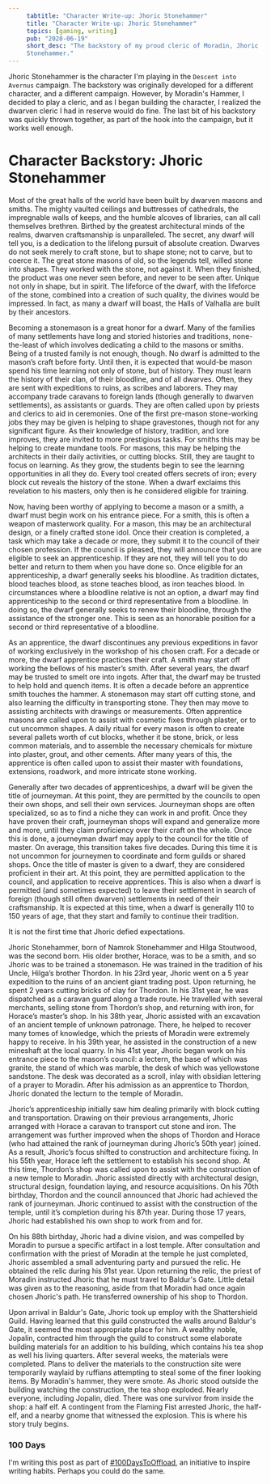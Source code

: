 ```yaml
---
     tabtitle: "Character Write-up: Jhoric Stonehammer"
     title: "Character Write-up: Jhoric Stonehammer"
     topics: [gaming, writing]
     pub: "2020-06-19"
     short_desc: "The backstory of my proud cleric of Moradin, Jhoric
     Stonehammer."
---
```


Jhoric Stonehammer is the character I'm playing in the `Descent into Avernus`
campaign. The backstory was originally developed for a different character, and
a different campaign. However, by Moradin's Hammer, I decided to play a cleric,
and as I began building the character, I realized the dwarven cleric I had in
reserve would do fine. The last bit of his backstory was quickly thrown
together, as part of the hook into the campaign, but it works well enough.

# Character Backstory: Jhoric Stonehammer

Most of the great halls of the world have been built by dwarven masons and
smiths. The mighty vaulted ceilings and buttresses of cathedrals, the
impregnable walls of keeps, and the humble alcoves of libraries, can all call
themselves brethren. Birthed by the greatest architectural minds of the realms,
dwarven craftsmanship is unparalleled. The secret, any dwarf will tell you, is a
dedication to the lifelong pursuit of absolute creation. Dwarves do not seek
merely to craft stone, but to shape stone; not to carve, but to coerce it. The
great stone masons of old, so the legends tell, willed stone into shapes. They
worked with the stone, not against it. When they finished, the product was one
never seen before, and never to be seen after. Unique not only in shape, but in
spirit. The lifeforce of the dwarf, with the lifeforce of the stone, combined
into a creation of such quality, the divines would be impressed. In fact, as
many a dwarf will boast, the Halls of Valhalla are built by their ancestors.

Becoming a stonemason is a great honor for a dwarf. Many of the families of many
settlements have long and storied histories and traditions, none-the-least of
which involves dedicating a child to the masons or smiths. Being of a trusted
family is not enough, though. No dwarf is admitted to the mason’s craft before
forty. Until then, it is expected that would-be mason spend his time learning
not only of stone, but of history. They must learn the history of their clan, of
their bloodline, and of all dwarves. Often, they are sent with expeditions to
ruins, as scribes and laborers. They may accompany trade caravans to foreign
lands (though generally to dwarven settlements), as assistants or guards. They
are often called upon by priests and clerics to aid in ceremonies. One of the
first pre-mason stone-working jobs they may be given is helping to shape
gravestones, though not for any significant figure. As their knowledge of
history, tradition, and lore improves, they are invited to more prestigious
tasks. For smiths this may be helping to create mundane tools. For masons, this
may be helping the architects in their daily activities, or cutting blocks.
Still, they are taught to focus on learning. As they grow, the students begin to
see the learning opportunities in all they do. Every tool created offers secrets
of iron; every block cut reveals the history of the stone. When a dwarf exclaims
this revelation to his masters, only then is he considered eligible for
training.

Now, having been worthy of applying to become a mason or a smith, a dwarf must
begin work on his entrance piece. For a smith, this is often a weapon of
masterwork quality. For a mason, this may be an architectural design, or a
finely crafted stone idol. Once their creation is completed, a task which may
take a decade or more, they submit it to the council of their chosen profession.
If the council is pleased, they will announce that you are eligible to seek an
apprenticeship. If they are not, they will tell you to do better and return to
them when you have done so. Once eligible for an apprenticeship, a dwarf
generally seeks his bloodline. As tradition dictates, blood teaches blood, as
stone teaches blood, as iron teaches blood. In circumstances where a bloodline
relative is not an option, a dwarf may find apprenticeship to the second or
third representative from a bloodline. In doing so, the dwarf generally seeks to
renew their bloodline, through the assistance of the stronger one. This is seen
as an honorable position for a second or third representative of a bloodline.

As an apprentice, the dwarf discontinues any previous expeditions in favor of
working exclusively in the workshop of his chosen craft. For a decade or more,
the dwarf apprentice practices their craft. A smith may start off working the
bellows of his master’s smith. After several years, the dwarf may be trusted to
smelt ore into ingots. After that, the dwarf may be trusted to help hold and
quench items. It is often a decade before an apprentice smith touches the
hammer. A stonemason may start off cutting stone, and also learning the
difficulty in transporting stone. They then may move to assisting architects
with drawings or measurements. Often apprentice masons are called upon to assist
with cosmetic fixes through plaster, or to cut uncommon shapes. A daily ritual
for every mason is often to create several pallets worth of cut blocks, whether
it be stone, brick, or less common materials, and to assemble the necessary
chemicals for mixture into plaster, grout, and other cements. After many years
of this, the apprentice is often called upon to assist their master with
foundations, extensions, roadwork, and more intricate stone working.

Generally after two decades of apprenticeships, a dwarf will be given the title
of journeyman. At this point, they are permitted by the councils to open their
own shops, and sell their own services. Journeyman shops are often specialized,
so as to find a niche they can work in and profit. Once they have proven their
craft, journeyman shops will expand and generalize more and more, until they
claim proficiency over their craft on the whole. Once this is done, a journeyman
dwarf may apply to the council for the title of master. On average, this
transition takes five decades. During this time it is not uncommon for
journeymen to coordinate and form guilds or shared shops. Once the title of
master is given to a dwarf, they are considered proficient in their art. At this
point, they are permitted application to the council, and application to receive
apprentices. This is also when a dwarf is permitted (and sometimes expected) to
leave their settlement in search of foreign (though still often dwarven)
settlements in need of their craftsmanship. It is expected at this time, when a
dwarf is generally 110 to 150 years of age, that they start and family to
continue their tradition.

It is not the first time that Jhoric defied expectations.

Jhoric Stonehammer, born of Namrok Stonehammer and Hilga Stoutwood, was the
second born. His older brother, Horace, was to be a smith, and so Jhoric was to
be trained a stonemason. He was trained in the tradition of his Uncle, Hilga’s
brother Thordon. In his 23rd year, Jhoric went on a 5 year expedition to the
ruins of an ancient giant trading post. Upon returning, he spent 2 years cutting
bricks of clay for Thordon. In his 31st year, he was dispatched as a caravan
guard along a trade route. He travelled with several merchants, selling stone
from Thordon’s shop, and returning with iron, for Horace’s master’s shop. In his
38th year, Jhoric assisted with an excavation of an ancient temple of unknown
patronage. There, he helped to recover many tomes of knowledge, which the
priests of Moradin were extremely happy to receive. In his 39th year, he
assisted in the construction of a new mineshaft at the local quarry. In his 41st
year, Jhoric began work on his entrance piece to the mason’s council: a lectern,
the base of which was granite, the stand of which was marble, the desk of which
was yellowstone sandstone. The desk was decorated as a scroll, inlay with
obsidian lettering of a prayer to Moradin. After his admission as an apprentice
to Thordon, Jhoric donated the lecturn to the temple of Moradin.

Jhoric’s apprenticeship initially saw him dealing primarily with block cutting
and transportation. Drawing on their previous arrangements, Jhoric arranged with
Horace a caravan to transport cut stone and iron. The arrangement was further
improved when the shops of Thordon and Horace (who had attained the rank of
journeyman during Jhoric’s 50th year) joined. As a result, Jhoric’s focus shifted
to construction and architecture fixing. In his 55th year, Horace left the
settlement to establish his second shop. At this time, Thordon’s shop was called
upon to assist with the construction of a new temple to Moradin. Jhoric assisted
directly with architectural design, structural design, foundation laying, and
resource acquisitions. On his 70th birthday, Thordon and the council announced
that Jhoric had achieved the rank of journeyman. Jhoric continued to assist with
the construction of the temple, until it’s completion during his 87th year.
During those 17 years, Jhoric had established his own shop to work from and for.

On his 88th birthday, Jhoric had a divine vision, and was compelled by Moradin
to pursue a specific artifact in a lost temple. After consultation and
confirmation with the priest of Moradin at the temple he just completed, Jhoric
assembled a small adventuring party and pursued the relic. He obtained the relic
during his 91st year. Upon returning the relic, the priest of Moradin instructed
Jhoric that he must travel to Baldur's Gate. Little detail was given as to the
reasoning, aside from that Moradin had once again chosen Jhoric's path. He
transferred ownership of his shop to Thordon.

Upon arrival in Baldur's Gate, Jhoric took up employ with the Shattershield
Guild. Having learned that this guild constructed the walls around Baldur's
Gate, it seemed the most appropriate place for him. A wealthy noble, Jopalin,
contracted him through the guild to construct some elaborate building materials
for an addition to his building, which contains his tea shop as well his living
quarters. After several weeks, the materials were completed. Plans to deliver
the materials to the construction site were temporarily waylaid by ruffians
attempting to steal some of the finer looking items. By Moradin's hammer, they
were smote. As Jhoric stood outside the building watching the construction, the
tea shop exploded. Nearly everyone, including Jopalin, died. There was one
survivor from inside the shop: a half elf. A contingent from the Flaming Fist
arrested Jhoric, the half-elf, and a nearby gnome that witnessed the explosion.
This is where his story truly begins.

### 100 Days
I'm writing this post as part of [#100DaysToOffload](https://100daystooffload),
an initiative to inspire writing habits. Perhaps you could do the same.
